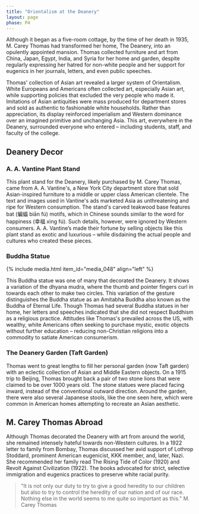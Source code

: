 ```yaml
---
title: "Orientalism at the Deanery"
layout: page
phase: P4
---
```


Although it began as a five-room cottage, by the time of her death in 1935, M. Carey Thomas had transformed her home, The Deanery, into an opulently appointed mansion. Thomas collected furniture and art from China, Japan, Egypt, India, and Syria for her home and garden, despite regularly expressing her hatred for non-white people and her support for eugenics in her journals, letters, and even public speeches. ​

Thomas' collection of Asian art revealed a larger system of Orientalism. White Europeans and Americans often collected art, especially Asian art, while supporting policies that excluded the very people who made it. Imitations of Asian antiquities were mass produced for department stores and sold as authentic to fashionable white households. Rather than appreciation, its display reinforced imperialism and Western dominance over an imagined primitive and unchanging Asia. This art, everywhere in the Deanery, surrounded everyone who entered – including students, staff, and faculty of the college. 

## Deanery Decor

### A. A. Vantine Plant Stand 

This plant stand for the Deanery, likely purchased by M. Carey Thomas, came from A. A. Vantine's, a New York City department store that sold Asian-inspired furniture to a middle or upper class American clientele. The text and images used in Vantine's ads marketed Asia as unthreatening and ripe for Western consumption. The stand's carved teakwood base features bat (蝙蝠 biān fú) motifs, which in Chinese sounds similar to the word for happiness (幸福 xìng fú). Such details, however, were ignored by Western consumers. A. A. Vantine’s made their fortune by selling objects like this plant stand as exotic and luxurious – while disdaining the actual people and cultures who created these pieces. ​

### Buddha Statue 

{% include media.html item_id="media_048" align="left" %}

This Buddha statue was one of many that decorated the Deanery. It shows a variation of the dhyana mudra, where the thumb and pointer fingers curl in towards each other to make two circles. This variation of the gesture distinguishes the Buddha statue as an Amitabha Buddha also known as the Buddha of Eternal Life. Though Thomas had several Buddha statues in her home, her letters and speeches indicated that she did not respect Buddhism as a religious practice. Attitudes like Thomas's prevailed across the US, with wealthy, white Americans often seeking to purchase mystic, exotic objects without further education – reducing non-Christian religions into a commodity to satiate American consumerism. ​

### The Deanery Garden (Taft Garden)

Thomas went to great lengths to fill her personal garden (now Taft garden) with an eclectic collection of Asian and Middle Eastern objects. On a 1915 trip to Beijing, Thomas brought back a pair of two stone lions that were claimed to be over 1000 years old. The stone statues were placed facing inward, instead of the conventional outward direction. Around the garden, there were also several Japanese stools, like the one seen here, which were common in American homes attempting to recreate an Asian aesthetic. ​

## M. Carey Thomas Abroad 

Although Thomas decorated the Deanery with art from around the world, she remained intensely hateful towards non-Western cultures. In a 1922 letter to family from Bombay, Thomas discussed her avid support of Lothrop Stoddard, prominent American eugenicist, KKK member, and, later, Nazi. She recommended her family read The Rising Tide of Color (1920) and Revolt Against Civilization (1922). The books advocated for strict, selective immigration and eugenics practices to preserve white racial purity.​

> "It is not only our duty to try to give a good heredity to our children but also to try to control the heredity of our nation and of our race. Nothing else in the world seems to me quite so important as this." M. Carey Thomas ​
​